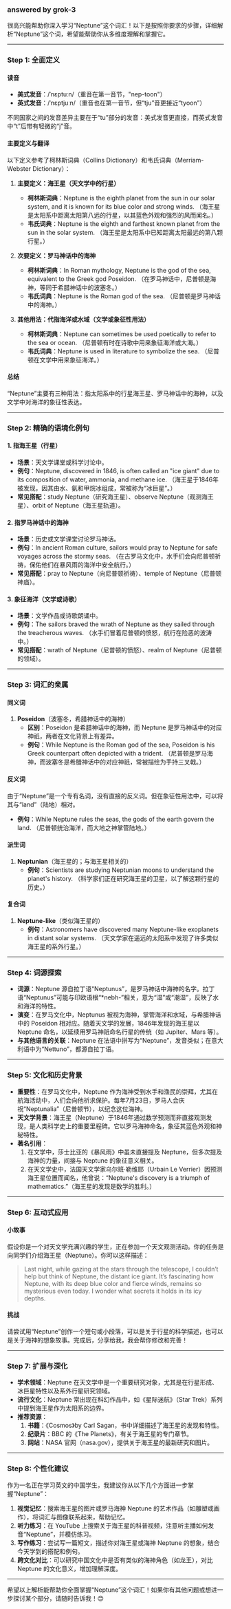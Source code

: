 ### answered by grok-3
很高兴能帮助你深入学习“Neptune”这个词汇！以下是按照你要求的步骤，详细解析“Neptune”这个词，希望能帮助你从多维度理解和掌握它。

---

### Step 1: 全面定义
#### 读音
- **美式发音**：/ˈnɛptuːn/（重音在第一音节，"nep-toon"）
- **英式发音**：/ˈnɛptjuːn/（重音也在第一音节，但“tju”音更接近“tyoon”）
  
不同国家之间的发音差异主要在于“tu”部分的发音：美式发音更直接，而英式发音中“t”后带有轻微的“j”音。

#### 主要定义与翻译
以下定义参考了柯林斯词典（Collins Dictionary）和韦氏词典（Merriam-Webster Dictionary）：
1. **主要定义：海王星（天文学中的行星）**
   - **柯林斯词典**：Neptune is the eighth planet from the sun in our solar system, and it is known for its blue color and strong winds.
     （海王星是太阳系中距离太阳第八远的行星，以其蓝色外观和强烈的风而闻名。）
   - **韦氏词典**：Neptune is the eighth and farthest known planet from the sun in the solar system.
     （海王星是太阳系中已知距离太阳最远的第八颗行星。）

2. **次要定义：罗马神话中的海神**
   - **柯林斯词典**：In Roman mythology, Neptune is the god of the sea, equivalent to the Greek god Poseidon.
     （在罗马神话中，尼普顿是海神，等同于希腊神话中的波塞冬。）
   - **韦氏词典**：Neptune is the Roman god of the sea.
     （尼普顿是罗马神话中的海神。）

3. **其他用法：代指海洋或水域（文学或象征性用法）**
   - **柯林斯词典**：Neptune can sometimes be used poetically to refer to the sea or ocean.
     （尼普顿有时在诗歌中用来象征海洋或大海。）
   - **韦氏词典**：Neptune is used in literature to symbolize the sea.
     （尼普顿在文学中用来象征海洋。）

#### 总结
“Neptune”主要有三种用法：指太阳系中的行星海王星、罗马神话中的海神，以及文学中对海洋的象征性表达。

---

### Step 2: 精确的语境化例句
#### 1. 指海王星（行星）
- **场景**：天文学课堂或科学讨论中。
- **例句**：Neptune, discovered in 1846, is often called an "ice giant" due to its composition of water, ammonia, and methane ice.
  （海王星于1846年被发现，因其由水、氨和甲烷冰组成，常被称为“冰巨星”。）
- **常见搭配**：study Neptune（研究海王星）、observe Neptune（观测海王星）、orbit of Neptune（海王星轨道）。

#### 2. 指罗马神话中的海神
- **场景**：历史或文学课堂讨论罗马神话。
- **例句**：In ancient Roman culture, sailors would pray to Neptune for safe voyages across the stormy seas.
  （在古罗马文化中，水手们会向尼普顿祈祷，保佑他们在暴风雨的海洋中安全航行。）
- **常见搭配**：pray to Neptune（向尼普顿祈祷）、temple of Neptune（尼普顿神庙）。

#### 3. 象征海洋（文学或诗歌）
- **场景**：文学作品或诗歌朗诵中。
- **例句**：The sailors braved the wrath of Neptune as they sailed through the treacherous waves.
  （水手们冒着尼普顿的愤怒，航行在险恶的波涛中。）
- **常见搭配**：wrath of Neptune（尼普顿的愤怒）、realm of Neptune（尼普顿的领域）。

---

### Step 3: 词汇的亲属
#### 同义词
1. **Poseidon**（波塞冬，希腊神话中的海神）
   - **区别**：Poseidon 是希腊神话中的海神，而 Neptune 是罗马神话中的对应神祇，两者在文化背景上有差异。
   - **例句**：While Neptune is the Roman god of the sea, Poseidon is his Greek counterpart often depicted with a trident.
     （尼普顿是罗马海神，而波塞冬是希腊神话中的对应神祇，常被描绘为手持三叉戟。）

#### 反义词
由于“Neptune”是一个专有名词，没有直接的反义词。但在象征性用法中，可以将其与“land”（陆地）相对。
- **例句**：While Neptune rules the seas, the gods of the earth govern the land.
  （尼普顿统治海洋，而大地之神掌管陆地。）

#### 派生词
1. **Neptunian**（海王星的；与海王星相关的）
   - **例句**：Scientists are studying Neptunian moons to understand the planet's history.
     （科学家们正在研究海王星的卫星，以了解这颗行星的历史。）

#### 复合词
1. **Neptune-like**（类似海王星的）
   - **例句**：Astronomers have discovered many Neptune-like exoplanets in distant solar systems.
     （天文学家在遥远的太阳系中发现了许多类似海王星的系外行星。）

---

### Step 4: 词源探索
- **词源**：Neptune 源自拉丁语“Neptunus”，是罗马神话中海神的名字。拉丁语“Neptunus”可能与印欧语根“*nebh-”相关，意为“湿”或“潮湿”，反映了水和海洋的特性。
- **演变**：在罗马文化中，Neptunus 被视为海神，掌管海洋和水域，与希腊神话中的 Poseidon 相对应。随着天文学的发展，1846年发现的海王星以 Neptune 命名，以延续用罗马神祇命名行星的传统（如 Jupiter、Mars 等）。
- **与其他语言的关联**：Neptune 在法语中拼写为“Neptune”，发音类似；在意大利语中为“Nettuno”，都源自拉丁语。

---

### Step 5: 文化和历史背景
- **重要性**：在罗马文化中，Neptune 作为海神受到水手和渔民的崇拜，尤其在航海活动中，人们会向他祈求保护。每年7月23日，罗马人会庆祝“Neptunalia”（尼普顿节），以纪念这位海神。
- **天文学背景**：海王星（Neptune）于1846年通过数学预测而非直接观测发现，是人类科学史上的重要里程碑。它以罗马海神命名，象征其蓝色外观和神秘特性。
- **著名引用**：
  1. 在文学中，莎士比亚的《暴风雨》中虽未直接提及 Neptune，但多次提及海神的力量，间接与 Neptune 的象征意义相关。
  2. 在天文学史中，法国天文学家乌尔班·勒维耶（Urbain Le Verrier）因预测海王星位置而闻名，他曾说：“Neptune's discovery is a triumph of mathematics.”（海王星的发现是数学的胜利。）

---

### Step 6: 互动式应用
#### 小故事
假设你是一个对天文学充满兴趣的学生，正在参加一个天文观测活动。你的任务是向同学们介绍海王星（Neptune）。你可以这样描述：
> Last night, while gazing at the stars through the telescope, I couldn’t help but think of Neptune, the distant ice giant. It’s fascinating how Neptune, with its deep blue color and fierce winds, remains so mysterious even today. I wonder what secrets it holds in its icy depths.

#### 挑战
请尝试用“Neptune”创作一个短句或小段落，可以是关于行星的科学描述，也可以是关于海神的想象故事。完成后，分享给我，我会帮你修改和完善！

---

### Step 7: 扩展与深化
- **学术领域**：Neptune 在天文学中是一个重要研究对象，尤其是在行星形成、冰巨星特性以及系外行星研究领域。
- **流行文化**：Neptune 常出现在科幻作品中，如《星际迷航》（Star Trek）系列中提到海王星作为太阳系的边界。
- **推荐资源**：
  1. **书籍**：《Cosmos》by Carl Sagan，书中详细描述了海王星的发现和特性。
  2. **纪录片**：BBC 的《The Planets》，有关于海王星的专门章节。
  3. **网站**：NASA 官网（nasa.gov），提供关于海王星的最新研究和图片。

---

### Step 8: 个性化建议
作为一名正在学习英文的中国学生，我建议你从以下几个方面进一步掌握“Neptune”：
1. **视觉记忆**：搜索海王星的图片或罗马海神 Neptune 的艺术作品（如雕塑或画作），将词汇与图像联系起来，帮助记忆。
2. **听力练习**：在 YouTube 上搜索关于海王星的科普视频，注意听主播如何发音“Neptune”，并模仿练习。
3. **写作练习**：尝试写一篇短文，描述你对海王星或海神 Neptune 的想象，结合今天学到的搭配和例句。
4. **跨文化对比**：可以研究中国文化中是否有类似的海神角色（如龙王），对比 Neptune 的文化意义，增加理解深度。

---

希望以上解析能帮助你全面掌握“Neptune”这个词汇！如果你有其他问题或想进一步探讨某个部分，请随时告诉我！😊
